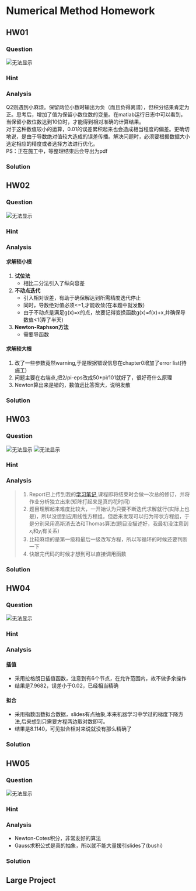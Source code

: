 # Numerical Method Homework
## HW01
### Question
![无法显示](homework/第一章作业_page-0001.jpg)
### Hint
### Analysis

Q2则遇到小麻烦。保留两位小数时输出为负（而且负得离谱），但积分结果肯定为正。思考后，增加了值为保留小数位数的变量。在matlab运行日志中可以看到，当保留小数位数达到10位时，才能得到相对准确的计算结果。<br>
对于这种数值较小的运算，0.01的误差累积起来也会造成相当程度的偏差。更确切地说，是由于导数绝对值较大造成的误差传播。解决问题时，必须要根据数据大小选定相应的精度或者选择方法进行优化。<br>
PS：正在施工中，等整理结束后会导出为pdf
<br>

### Solution

## HW02
### Question
![无法显示](homework/第二章作业_page-0001.jpg)
### Hint
### Analysis
#### 求解较小根
1. **试位法**
    + 相比二分法引入了纵向容差
2. **不动点迭代**
    + 引入相对误差，有助于确保解达到所需精度迭代停止
    + 同时，导数绝对值必须<=1,才能收敛(在本题中就发散)
    + 由于不动点是满足g(x)=x的点，故要记得变换函数g(x)=f(x)+x,并确保导数值<1(弄了半天)
3. **Newton-Raphson方法**
    + 需要导函数
#### 求解较大根
1. 改了一些参数竟然warning,于是根据错误信息在chapter0增加了error list(待施工)
2. 问题主要在右端点,把2/pi-eps改成50*pi/101就好了，很好奇什么原理
3. Newton算出来是错的，数值远比答案大，说明发散
### Solution

## HW03
### Question
![无法显示](homework/第三章作业_page-0001.jpg)
![无法显示](homework/第三章作业_page-0002.jpg)

### Hint
### Analysis
> 1. Report已上传到我的[学习笔记](https://happystarkitty.github.io/Math),课程即将结束时会做一次总的修订，并将作业分析独立出来(矩阵打起来是真的花时间)
> 2. 题目理解起来难度比较大，一开始认为只要不断迭代求解就行(实际上也是)，所以没想到应用线性方程组。但后来发现可以归为带状方程组，于是分别采用高斯消去法和Thomas算法(题目没描述好，我最初没注意到$x_i$和$y_i$有关系)
> 4. 比较麻烦的是第一级和最后一级改写方程，所以写循环的时候还要判断一下
> 3. 快敲完代码的时候才想到可以直接调用函数
### Solution

## HW04
### Question
![无法显示](homework/第四章作业_page-0001.jpg)
### Hint
### Analysis
#### 插值
- 采用拉格朗日插值函数，注意到有6个节点，在允许范围内，故不做多余操作
- 结果是7.9682，误差小于0.02，已经相当精确
#### 拟合
- 采用指数函数拟合数据，slides有点抽象,本来机器学习中学过的梯度下降方法,后来想到只需要方程两边取对数即可。
- 结果是8.1140，可见拟合相对来说就没有那么精确了
### Solution

## HW05
### Question
![无法显示](homework/第五章作业_page-0001.jpg)
### Hint
### Analysis
- Newton-Cotes积分，非常友好的算法
- Gauss求积公式是真的抽象，所以就不能大量援引slides了(bushi)
### Solution

## Large Project